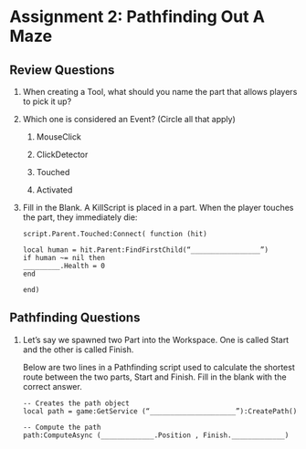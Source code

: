 
# Assignment 2: Pathfinding Out A Maze

  


## Review Questions

1.  When creating a Tool, what should you name the part that allows players to pick it up?  
      
      
2.  Which one is considered an Event? (Circle all that apply)
    

    1.  MouseClick
        
    2.  ClickDetector
        
    3.  Touched
        
    4.  Activated  
          
    

4.  Fill in the Blank. A KillScript is placed in a part. When the player touches the part, they immediately die:  
      
        script.Parent.Touched:Connect( function (hit)  
          
        local human = hit.Parent:FindFirstChild(“_________________”)  
        if human ~= nil then  
        _________.Health = 0  
        end  
          
        end)
        

## Pathfinding Questions

1.  Let’s say we spawned two Part into the Workspace. One is called Start and the other is called Finish.  
      
    Below are two lines in a Pathfinding script used to calculate the shortest route between the two parts, Start and Finish. Fill in the blank with the correct answer.  
      
        -- Creates the path object  
        local path = game:GetService (“_____________________”):CreatePath()  
          
        -- Compute the path  
        path:ComputeAsync (_____________.Position , Finish._____________)